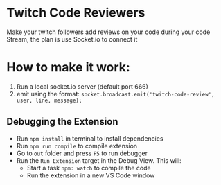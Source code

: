 # Twitch Code Reviewers 

Make your twitch followers add reviews on your code during your code Stream, the plan is use Socket.io to connect it

# How to make it work:

1. Run a local socket.io server (default port 666)
2. emit using the format: `socket.broadcast.emit('twitch-code-review', user, line, message);`

## Debugging the Extension

- Run `npm install` in terminal to install dependencies
- Run `npm run compile` to compile extension
- Go to `out` folder and press `F5` to run debugger
- Run the `Run Extension` target in the Debug View. This will:
	- Start a task `npm: watch` to compile the code
	- Run the extension in a new VS Code window